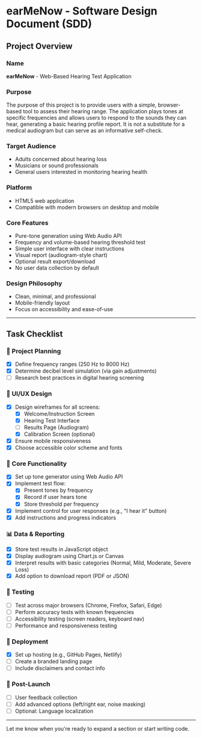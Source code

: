 # earMeNow - Software Design Document (SDD)

## Project Overview

### Name
**earMeNow** - Web-Based Hearing Test Application

### Purpose
The purpose of this project is to provide users with a simple, browser-based tool to assess their hearing range. The application plays tones at specific frequencies and allows users to respond to the sounds they can hear, generating a basic hearing profile report. It is not a substitute for a medical audiogram but can serve as an informative self-check.

### Target Audience
- Adults concerned about hearing loss
- Musicians or sound professionals
- General users interested in monitoring hearing health

### Platform
- HTML5 web application
- Compatible with modern browsers on desktop and mobile

### Core Features
- Pure-tone generation using Web Audio API
- Frequency and volume-based hearing threshold test
- Simple user interface with clear instructions
- Visual report (audiogram-style chart)
- Optional result export/download
- No user data collection by default

### Design Philosophy
- Clean, minimal, and professional
- Mobile-friendly layout
- Focus on accessibility and ease-of-use

---

## Task Checklist

### 🎯 Project Planning
- [x] Define frequency ranges (250 Hz to 8000 Hz)
- [x] Determine decibel level simulation (via gain adjustments)
- [ ] Research best practices in digital hearing screening

### 🎨 UI/UX Design
- [x] Design wireframes for all screens:
  - [x] Welcome/Instruction Screen
  - [x] Hearing Test Interface
  - [ ] Results Page (Audiogram)
  - [x] Calibration Screen (optional)
- [x] Ensure mobile responsiveness
- [x] Choose accessible color scheme and fonts

### 🧠 Core Functionality
- [x] Set up tone generator using Web Audio API
- [x] Implement test flow:
  - [x] Present tones by frequency
  - [x] Record if user hears tone
  - [x] Store threshold per frequency
- [x] Implement control for user responses (e.g., "I hear it" button)
- [x] Add instructions and progress indicators

### 📊 Data & Reporting
- [x] Store test results in JavaScript object
- [x] Display audiogram using Chart.js or Canvas
- [x] Interpret results with basic categories (Normal, Mild, Moderate, Severe Loss)
- [x] Add option to download report (PDF or JSON)

### 🧪 Testing
- [ ] Test across major browsers (Chrome, Firefox, Safari, Edge)
- [ ] Perform accuracy tests with known frequencies
- [ ] Accessibility testing (screen readers, keyboard nav)
- [ ] Performance and responsiveness testing

### 🚀 Deployment
- [x] Set up hosting (e.g., GitHub Pages, Netlify)
- [ ] Create a branded landing page
- [ ] Include disclaimers and contact info

### 📣 Post-Launch
- [ ] User feedback collection
- [ ] Add advanced options (left/right ear, noise masking)
- [ ] Optional: Language localization

---

Let me know when you're ready to expand a section or start writing code.

